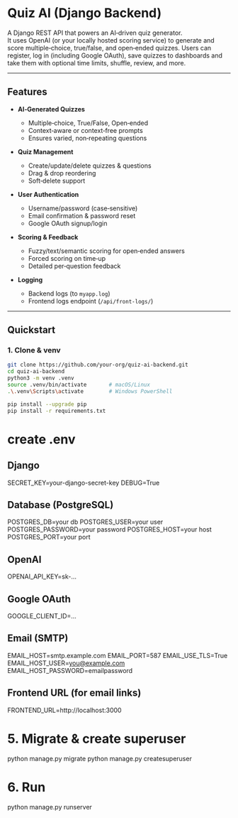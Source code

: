 # Quiz AI (Django Backend)

A Django REST API that powers an AI‑driven quiz generator.  
It uses OpenAI (or your locally hosted scoring service) to generate and score multiple‑choice, true/false, and open‑ended quizzes. Users can register, log in (including Google OAuth), save quizzes to dashboards and take them with optional time limits, shuffle, review, and more.

---

## Features

- **AI‑Generated Quizzes**  
  - Multiple‑choice, True/False, Open‑ended  
  - Context‑aware or context‑free prompts  
  - Ensures varied, non‑repeating questions  

- **Quiz Management**  
  - Create/update/delete quizzes & questions  
  - Drag & drop reordering  
  - Soft‑delete support  

- **User Authentication**  
  - Username/password (case‑sensitive)  
  - Email confirmation & password reset  
  - Google OAuth signup/login  

- **Scoring & Feedback**  
  - Fuzzy/text/semantic scoring for open‑ended answers  
  - Forced scoring on time‑up  
  - Detailed per‑question feedback  

- **Logging**  
  - Backend logs (to `myapp.log`)  
  - Frontend logs endpoint (`/api/front-logs/`)  

---

## Quickstart

### 1. Clone & venv

```bash
git clone https://github.com/your-org/quiz-ai-backend.git
cd quiz-ai-backend
python3 -m venv .venv
source .venv/bin/activate       # macOS/Linux
.\.venv\Scripts\activate        # Windows PowerShell

pip install --upgrade pip
pip install -r requirements.txt
```
# create .env

## Django
SECRET_KEY=your-django-secret-key
DEBUG=True

## Database (PostgreSQL)
POSTGRES_DB=your db
POSTGRES_USER=your user
POSTGRES_PASSWORD=your password
POSTGRES_HOST=your host
POSTGRES_PORT=your port

## OpenAI
OPENAI_API_KEY=sk-...

## Google OAuth
GOOGLE_CLIENT_ID=...

## Email (SMTP)
EMAIL_HOST=smtp.example.com
EMAIL_PORT=587
EMAIL_USE_TLS=True
EMAIL_HOST_USER=you@example.com
EMAIL_HOST_PASSWORD=emailpassword

## Frontend URL (for email links)
FRONTEND_URL=http://localhost:3000






# 5. Migrate & create superuser

python manage.py migrate
python manage.py createsuperuser




# 6. Run

python manage.py runserver


